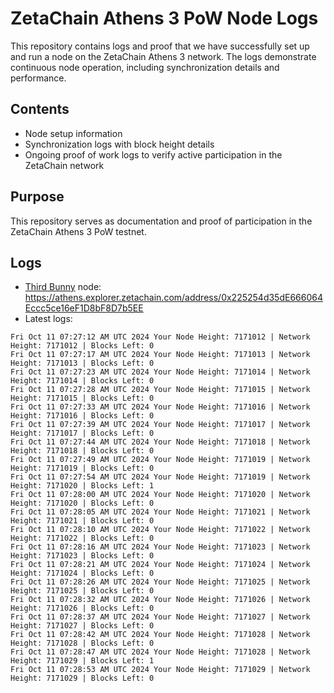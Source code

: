 # ZetaChain Athens 3 PoW Node Logs
This repository contains logs and proof that we have successfully set up and run a node on the ZetaChain Athens 3 network. The logs demonstrate continuous node operation, including synchronization details and performance.

## Contents
- Node setup information
- Synchronization logs with block height details
- Ongoing proof of work logs to verify active participation in the ZetaChain network

## Purpose
This repository serves as documentation and proof of participation in the ZetaChain Athens 3 PoW testnet.

## Logs

- [Third Bunny](https://thirdbunny.xyz/) node: https://athens.explorer.zetachain.com/address/0x225254d35dE666064Eccc5ce16eF1D8bF8D7b5EE
- Latest logs:
```
Fri Oct 11 07:27:12 AM UTC 2024 Your Node Height: 7171012 | Network Height: 7171012 | Blocks Left: 0
Fri Oct 11 07:27:17 AM UTC 2024 Your Node Height: 7171013 | Network Height: 7171013 | Blocks Left: 0
Fri Oct 11 07:27:23 AM UTC 2024 Your Node Height: 7171014 | Network Height: 7171014 | Blocks Left: 0
Fri Oct 11 07:27:28 AM UTC 2024 Your Node Height: 7171015 | Network Height: 7171015 | Blocks Left: 0
Fri Oct 11 07:27:33 AM UTC 2024 Your Node Height: 7171016 | Network Height: 7171016 | Blocks Left: 0
Fri Oct 11 07:27:39 AM UTC 2024 Your Node Height: 7171017 | Network Height: 7171017 | Blocks Left: 0
Fri Oct 11 07:27:44 AM UTC 2024 Your Node Height: 7171018 | Network Height: 7171018 | Blocks Left: 0
Fri Oct 11 07:27:49 AM UTC 2024 Your Node Height: 7171019 | Network Height: 7171019 | Blocks Left: 0
Fri Oct 11 07:27:54 AM UTC 2024 Your Node Height: 7171019 | Network Height: 7171020 | Blocks Left: 1
Fri Oct 11 07:28:00 AM UTC 2024 Your Node Height: 7171020 | Network Height: 7171020 | Blocks Left: 0
Fri Oct 11 07:28:05 AM UTC 2024 Your Node Height: 7171021 | Network Height: 7171021 | Blocks Left: 0
Fri Oct 11 07:28:10 AM UTC 2024 Your Node Height: 7171022 | Network Height: 7171022 | Blocks Left: 0
Fri Oct 11 07:28:16 AM UTC 2024 Your Node Height: 7171023 | Network Height: 7171023 | Blocks Left: 0
Fri Oct 11 07:28:21 AM UTC 2024 Your Node Height: 7171024 | Network Height: 7171024 | Blocks Left: 0
Fri Oct 11 07:28:26 AM UTC 2024 Your Node Height: 7171025 | Network Height: 7171025 | Blocks Left: 0
Fri Oct 11 07:28:32 AM UTC 2024 Your Node Height: 7171026 | Network Height: 7171026 | Blocks Left: 0
Fri Oct 11 07:28:37 AM UTC 2024 Your Node Height: 7171027 | Network Height: 7171027 | Blocks Left: 0
Fri Oct 11 07:28:42 AM UTC 2024 Your Node Height: 7171028 | Network Height: 7171028 | Blocks Left: 0
Fri Oct 11 07:28:47 AM UTC 2024 Your Node Height: 7171028 | Network Height: 7171029 | Blocks Left: 1
Fri Oct 11 07:28:53 AM UTC 2024 Your Node Height: 7171029 | Network Height: 7171029 | Blocks Left: 0
```
